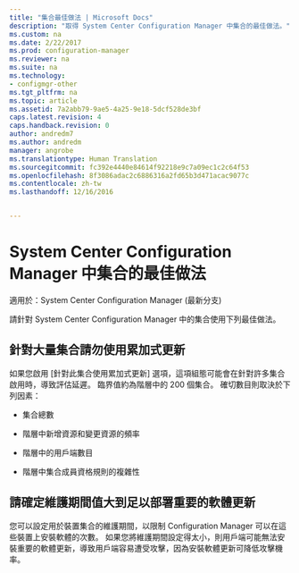 ```yaml
---
title: "集合最佳做法 | Microsoft Docs"
description: "取得 System Center Configuration Manager 中集合的最佳做法。"
ms.custom: na
ms.date: 2/22/2017
ms.prod: configuration-manager
ms.reviewer: na
ms.suite: na
ms.technology:
- configmgr-other
ms.tgt_pltfrm: na
ms.topic: article
ms.assetid: 7a2abb79-9ae5-4a25-9e18-5dcf528de3bf
caps.latest.revision: 4
caps.handback.revision: 0
author: andredm7
ms.author: andredm
manager: angrobe
ms.translationtype: Human Translation
ms.sourcegitcommit: fc392e4440e84614f92218e9c7a09ec1c2c64f53
ms.openlocfilehash: 8f3086adac2c6886316a2fd65b3d471acac9077c
ms.contentlocale: zh-tw
ms.lasthandoff: 12/16/2016


---
```

# <a name="best-practices-for-collections-in-system-center-configuration-manager"></a>System Center Configuration Manager 中集合的最佳做法

適用於：System Center Configuration Manager (最新分支)

請針對 System Center Configuration Manager 中的集合使用下列最佳做法。  

## <a name="do-not-use-incremental-updates-for-a-large-number-of-collections"></a>針對大量集合請勿使用累加式更新  
 如果您啟用 [針對此集合使用累加式更新]  選項，這項組態可能會在針對許多集合啟用時，導致評估延遲。 臨界值約為階層中的 200 個集合。 確切數目則取決於下列因素：  

-   集合總數  

-   階層中新增資源和變更資源的頻率  

-   階層中的用戶端數目  

-   階層中集合成員資格規則的複雜性  

## <a name="make-sure-that-maintenance-windows-are-large-enough-to-deploy-critical-software-updates"></a>請確定維護期間值大到足以部署重要的軟體更新  
 您可以設定用於裝置集合的維護期間，以限制 Configuration Manager 可以在這些裝置上安裝軟體的次數。 如果您將維護期間設定得太小，則用戶端可能無法安裝重要的軟體更新，導致用戶端容易遭受攻擊，因為安裝軟體更新可降低攻擊機率。  

